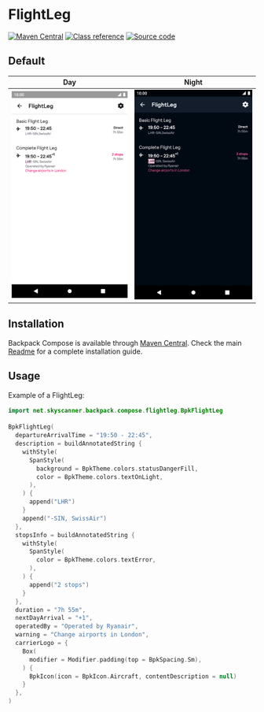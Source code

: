 # FlightLeg

[![Maven Central](https://img.shields.io/maven-central/v/net.skyscanner.backpack/backpack-compose)](https://search.maven.org/artifact/net.skyscanner.backpack/backpack-compose)
[![Class reference](https://img.shields.io/badge/Class%20reference-Android-blue)](https://backpack.github.io/android/backpack-compose/net.skyscanner.backpack.compose.flightleg)
[![Source code](https://img.shields.io/badge/Source%20code-GitHub-lightgrey)](https://github.com/Skyscanner/backpack-android/tree/main/backpack-compose/src/main/kotlin/net/skyscanner/backpack/compose/flightleg)

## Default

| Day | Night |
| --- | --- |
| <img src="https://raw.githubusercontent.com/Skyscanner/backpack-android/main/docs/compose/FlightLeg/screenshots/default.png" alt="FlightLeg component" width="375" /> | <img src="https://raw.githubusercontent.com/Skyscanner/backpack-android/main/docs/compose/FlightLeg/screenshots/default_dm.png" alt="FlightLeg component - dark mode" width="375" /> |

## Installation

Backpack Compose is available
through [Maven Central](https://search.maven.org/artifact/net.skyscanner.backpack/backpack-compose). Check the
main [Readme](https://github.com/skyscanner/backpack-android#installation) for a complete installation guide.

## Usage

Example of a FlightLeg:

```Kotlin
import net.skyscanner.backpack.compose.flightleg.BpkFlightLeg

BpkFlightLeg(
  departureArrivalTime = "19:50 - 22:45",
  description = buildAnnotatedString {
    withStyle(
      SpanStyle(
        background = BpkTheme.colors.statusDangerFill,
        color = BpkTheme.colors.textOnLight,
      ),
    ) {
      append("LHR")
    }
    append("-SIN, SwissAir")
  },
  stopsInfo = buildAnnotatedString {
    withStyle(
      SpanStyle(
        color = BpkTheme.colors.textError,
      ),
    ) {
      append("2 stops")
    }
  },
  duration = "7h 55m",
  nextDayArrival = "+1",
  operatedBy = "Operated by Ryanair",
  warning = "Change airports in London",
  carrierLogo = {
    Box(
      modifier = Modifier.padding(top = BpkSpacing.Sm),
    ) {
      BpkIcon(icon = BpkIcon.Aircraft, contentDescription = null)
    }
  },
)
```
